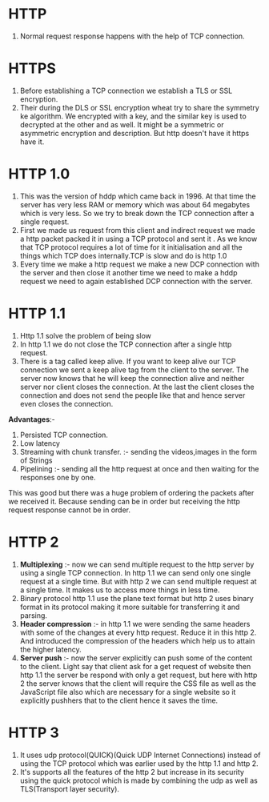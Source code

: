 # HTTP 
1. Normal request response happens with the help of TCP connection. 

# HTTPS 
1. Before establishing a TCP connection we establish a TLS or SSL encryption. 
2. Their during the DLS or SSL encryption wheat try to share the symmetry ke algorithm. We encrypted with a key, and the similar key is used to decrypted at the other and as well. It might be a symmetric or asymmetric encryption and description. But http doesn't have it https have it. 

# HTTP 1.0 
1. This was the version of hddp which came back in 1996. At that time the server has very less RAM or memory which was about 64 megabytes which is very less. So we try to break down the TCP connection after a single request. 
2. First we made us request from this client and indirect request we made a http packet packed it in using a TCP protocol and sent it . As we know that TCP protocol requires a lot of time for it initialisation and all the things which TCP does internally.TCP is slow and do is http 1.0 
3. Every time we make a http request we make a new DCP connection with the server and then close it another time we need to make a hddp request we need to again established DCP connection with the server. 

# HTTP 1.1 
1. Http 1.1 solve the problem of being slow 
2. In http 1.1 we do not close the TCP connection after a single http request. 
3. There is a tag called keep alive. If you want to keep alive our TCP connection we sent a keep alive tag from the client to the server. The server now knows that he will keep the connection alive and neither server nor client closes the connection. At the last the client closes the connection and does not send the people like that and hence server even closes the connection. 

**Advantages**:- 
1. Persisted TCP connection. 
2. Low latency 
3. Streaming with chunk transfer. :- sending the videos,images in the form of Strings  
4. Pipelining :- sending all the http request at once and then waiting for the responses one by one.

This was good but there was a huge problem of ordering the packets after we received it. Because sending can be in order but receiving the http request response cannot be in order.

# HTTP 2 
1. **Multiplexing** :- now we can send multiple request to the http server by using a single TCP connection. In http 1.1 we can send only one single request at a single time. But with http 2 we can send multiple request at a single time. It makes us to access more things in less time. 
2. Binary protocol http 1.1 use the plane text format but http 2 uses binary format in its protocol making it more suitable for transferring it and parsing. 
3. **Header compression** :- in http 1.1 we were sending the same headers with some of the changes at every http request. Reduce it in this http 2. And introduced the compression of the headers which help us to attain the higher latency. 
4. **Server push** :- now the server explicitly can push some of the content to the client. Light say that client ask for a get request of website then http 1.1 the server be respond with only a get request, but here with http 2 the server knows that the client will require the CSS file as well as the JavaScript file also which are necessary for a single website so it explicitly pushhers that to the client hence it saves the time. 

# HTTP 3 
1. It uses udp protocol(QUICK)(Quick UDP Internet Connections) instead of using the TCP protocol which was earlier used by the http 1.1 and http 2. 
2. It's supports all the features of the http 2 but increase in its security using the quick protocol which is made by combining the udp as well as TLS(Transport layer security).